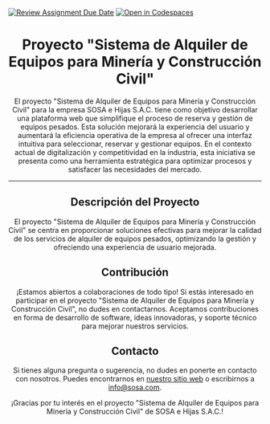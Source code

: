 [![Review Assignment Due Date](https://classroom.github.com/assets/deadline-readme-button-22041afd0340ce965d47ae6ef1cefeee28c7c493a6346c4f15d667ab976d596c.svg)](https://classroom.github.com/a/5D-6Xqe4)
[![Open in Codespaces](https://classroom.github.com/assets/launch-codespace-2972f46106e565e64193e422d61a12cf1da4916b45550586e14ef0a7c637dd04.svg)](https://classroom.github.com/open-in-codespaces?assignment_repo_id=15342167)


<!-- Título -->
<h1 align="center">Proyecto "Sistema de Alquiler de Equipos para Minería y Construcción Civil"</h1>

<!-- Descripción del proyecto -->
<p align="center">El proyecto "Sistema de Alquiler de Equipos para Minería y Construcción Civil" para la empresa SOSA e Hijas S.A.C. tiene como objetivo desarrollar una plataforma web que simplifique el proceso de reserva y gestión de equipos pesados. Esta solución mejorará la experiencia del usuario y aumentará la eficiencia operativa de la empresa al ofrecer una interfaz intuitiva para seleccionar, reservar y gestionar equipos. En el contexto actual de digitalización y competitividad en la industria, esta iniciativa se presenta como una herramienta estratégica para optimizar procesos y satisfacer las necesidades del mercado.</p>

<!-- Separador -->
<hr>

<!-- Sección de detalles del proyecto -->
<h2 align="center">Descripción del Proyecto</h2>

<p align="center">El proyecto "Sistema de Alquiler de Equipos para Minería y Construcción Civil" se centra en proporcionar soluciones efectivas para mejorar la calidad de los servicios de alquiler de equipos pesados, optimizando la gestión y ofreciendo una experiencia de usuario mejorada.</p>


<!-- Sección de contribución -->
<h2 align="center">Contribución</h2>

<p align="center">¡Estamos abiertos a colaboraciones de todo tipo! Si estás interesado en participar en el proyecto "Sistema de Alquiler de Equipos para Minería y Construcción Civil", no dudes en contactarnos. Aceptamos contribuciones en forma de desarrollo de software, ideas innovadoras, y soporte técnico para mejorar nuestros servicios.</p>

<!-- Sección de contacto -->
<h2 align="center">Contacto</h2>

<p align="center">Si tienes alguna pregunta o sugerencia, no dudes en ponerte en contacto con nosotros. Puedes encontrarnos en <a href="https://sosa.sytes.net">nuestro sitio web</a> o escribirnos a <a href="mailto:info@sosa.com">info@sosa.com</a>.</p>

<!-- Agradecimiento -->
<p align="center">¡Gracias por tu interés en el proyecto "Sistema de Alquiler de Equipos para Minería y Construcción Civil" de SOSA e Hijas S.A.C.!</p>

